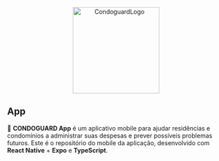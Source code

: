 <div style="text-align: center;">
    <img src="../assets/condoguard-logo.png" alt="CondoguardLogo"  height="200">
</div>


## App

🌟 **CONDOGUARD App** é um aplicativo mobile para ajudar residências e condomínios a administrar suas despesas e prever possíveis problemas futuros. Este é o repositório do mobile da aplicação, desenvolvido com **React Native** + **Expo** e **TypeScript**.